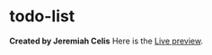 # todo-list
<b>Created by Jeremiah Celis</b>
Here is the <a href="https://canlascelis.github.io/todo-list/">Live preview<a/>.
